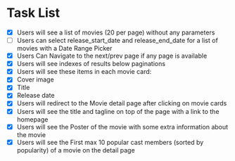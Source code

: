 # Task List
- [X] Users will see a list of movies (20 per page) without any parameters
- [ ] Users can select release_start_date and release_end_date for a list of movies with a Date Range Picker
- [X] Users Can Navigate to the next/prev page if any page is available
- [X] Users will see indexes of results below paginations
- [X] Users will see these items in each movie card:
- [X] Cover image
- [X] Title
- [X] Release date
- [X] Users will redirect to the Movie detail page after clicking on movie cards
- [X] Users will see the title and tagline on top of the page with a link to the homepage
- [X] Users will see the Poster of the movie with some extra information about the movie
- [X] Users will see the First max 10 popular cast members (sorted by popularity) of a movie on the detail page